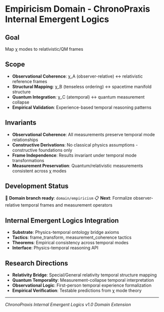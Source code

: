 # Empiricism Domain - ChronoPraxis Internal Emergent Logics

## Goal
Map χ modes to relativistic/QM frames

## Scope
- **Observational Coherence**: χ_A (observer-relative) ↔ relativistic reference frames
- **Structural Mapping**: χ_B (tenseless ordering) ↔ spacetime manifold structure
- **Quantum Integration**: χ_C (atemporal) ↔ quantum measurement collapse
- **Empirical Validation**: Experience-based temporal reasoning patterns

## Invariants
- **Observational Coherence**: All measurements preserve temporal mode relationships
- **Constructive Derivations**: No classical physics assumptions - constructive foundations only
- **Frame Independence**: Results invariant under temporal mode transformations
- **Measurement Preservation**: Quantum/relativistic measurements consistent across χ modes

## Development Status
🚧 **Domain branch ready**: `domain/empiricism`
📋 **Next**: Formalize observer-relative temporal frames and measurement operators

## Internal Emergent Logics Integration
- **Substrate**: Physics-temporal ontology bridge axioms
- **Tactics**: frame_transform, measurement_coherence tactics
- **Theorems**: Empirical consistency across temporal modes
- **Interface**: Physics-temporal reasoning API

## Research Directions
- **Relativity Bridge**: Special/General relativity temporal structure mapping
- **Quantum Temporality**: Measurement-collapse temporal interpretation
- **Observational Logic**: First-person temporal experience formalization
- **Empirical Verification**: Testable predictions from χ mode theory

---
*ChronoPraxis Internal Emergent Logics v1.0 Domain Extension*

